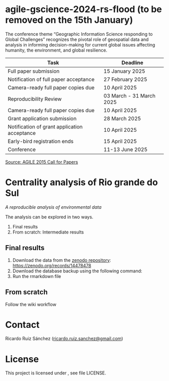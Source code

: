 # agile-gscience-2024-rs-flood (to be removed on the 15th January)

The conference theme “Geographic Information Science responding to Global Challenges” recognizes the pivotal role of geospatial data and analysis in informing decision-making for current global issues affecting humanity, the environment, and global resilience. 

| Task      | Deadline        |
|------------------|-----------------|
| Full paper submission | 	15 January 2025  |
| Notification of full paper acceptance | 27 February 2025   |
| Camera-ready full paper copies due| 10 April 2025 |
| Reproducibility Review| 03 March - 31 March 2025 |
| Camera-ready full paper copies due| 10 April 2025 |
| Grant application submission |	28 March 2025 |
| Notification of grant application acceptance	| 10 April 2025 |
| Early-bird registration ends	| 15 April 2025 |
| Conference	| 11-13 June 2025 | 

[Source: AGILE 2015 Call for Papers](https://agile-gi.eu/conference-2025/call-for-papers-2025)


# Centrality analysis of Rio grande do Sul

_A reproducible analysis of environmental data_

The analysis can be explored in two ways.
1. Final results
2. From scratch: Intermediate results

## Final results
1. Download the data from the [zenodo repository](https://zenodo.org/records/14478478):  https://zenodo.org/records/14478478
2. Download the database backup using the following command:
3. Run the rmarkdown file


## From scratch
Follow the wiki workflow 

# Contact
Ricardo Ruiz Sánchez (ricardo.ruiz.sanchez@gmail.com)
# License
This project is licensed under , see file LICENSE.

